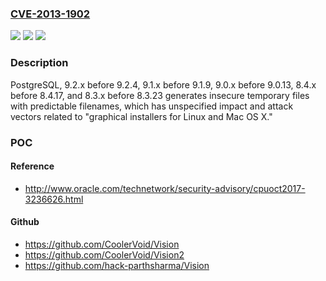 ### [CVE-2013-1902](https://cve.mitre.org/cgi-bin/cvename.cgi?name=CVE-2013-1902)
![](https://img.shields.io/static/v1?label=Product&message=n%2Fa&color=blue)
![](https://img.shields.io/static/v1?label=Version&message=n%2Fa&color=blue)
![](https://img.shields.io/static/v1?label=Vulnerability&message=n%2Fa&color=brighgreen)

### Description

PostgreSQL, 9.2.x before 9.2.4, 9.1.x before 9.1.9, 9.0.x before 9.0.13, 8.4.x before 8.4.17, and 8.3.x before 8.3.23 generates insecure temporary files with predictable filenames, which has unspecified impact and attack vectors related to "graphical installers for Linux and Mac OS X."

### POC

#### Reference
- http://www.oracle.com/technetwork/security-advisory/cpuoct2017-3236626.html

#### Github
- https://github.com/CoolerVoid/Vision
- https://github.com/CoolerVoid/Vision2
- https://github.com/hack-parthsharma/Vision

